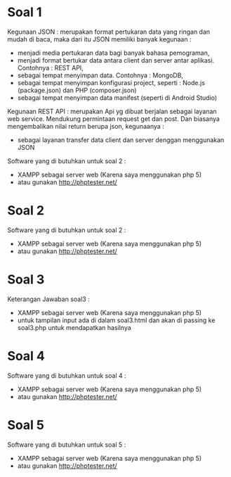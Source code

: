 # Soal 1

Kegunaan JSON : merupakan format pertukaran data yang ringan dan mudah di baca, maka dari itu JSON memiliki banyak kegunaan : 
- menjadi media pertukaran data bagi banyak bahasa pemograman,
- menjadi format bertukar data antara client dan server antar aplikasi. Contohnya : REST API,
- sebagai tempat menyimpan data. Contohnya : MongoDB, 
- sebagai tempat menyimpan konfigurasi project, seperti : Node.js (package.json) dan PHP (composer.json)
- sebagai tempat menyimpan data manifest (seperti di Android Studio)

Kegunaan REST API : merupakan Api yg dibuat berjalan sebagai layanan web service. Mendukung permintaan request get dan post. Dan biasanya mengembalikan nilai return berupa json, kegunaanya :
- sebagai layanan transfer data client dan server denggan menggunakan JSON 

Software yang di butuhkan untuk soal 2 : 
- XAMPP sebagai server web (Karena saya menggunakan php 5)
- atau gunakan http://phptester.net/

# Soal 2
Software yang di butuhkan untuk soal 2 : 
- XAMPP sebagai server web (Karena saya menggunakan php 5)
- atau gunakan http://phptester.net/

# Soal 3
Keterangan Jawaban soal3  : 
- XAMPP sebagai server web (Karena saya menggunakan php 5)
- untuk tampilan input ada di dalam soal3.html dan akan di passing ke soal3.php untuk mendapatkan hasilnya

# Soal 4 
Software yang di butuhkan untuk soal 4 : 
- XAMPP sebagai server web (Karena saya menggunakan php 5)
- atau gunakan http://phptester.net/

# Soal 5
Software yang di butuhkan untuk soal 5 : 
- XAMPP sebagai server web (Karena saya menggunakan php 5)
- atau gunakan http://phptester.net/